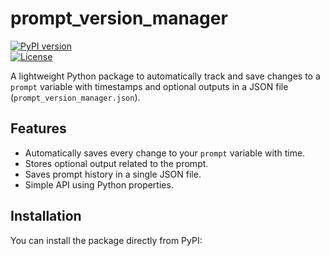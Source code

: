 # prompt_version_manager

[![PyPI version](https://img.shields.io/pypi/v/prompt_version_manager.svg)](https://pypi.org/project/prompt_version_manager/)  
[![License](https://img.shields.io/github/license/parthrangarajan/prompt_version_manager.svg)](LICENSE)

A lightweight Python package to automatically track and save changes to a `prompt` variable with timestamps and optional outputs in a JSON file (`prompt_version_manager.json`).

## Features

- Automatically saves every change to your `prompt` variable with time.
- Stores optional output related to the prompt.
- Saves prompt history in a single JSON file.
- Simple API using Python properties.

## Installation

You can install the package directly from PyPI:

